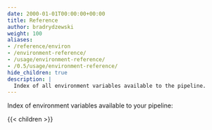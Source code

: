 ```yaml
---
date: 2000-01-01T00:00:00+00:00
title: Reference
author: bradrydzewski
weight: 100
aliases:
- /reference/environ
- /environment-reference/
- /usage/environment-reference/
- /0.5/usage/environment-reference/
hide_children: true
description: |
  Index of all environment variables available to the pipeline.
---
```


Index of environment variables available to your pipeline:

{{< children >}}